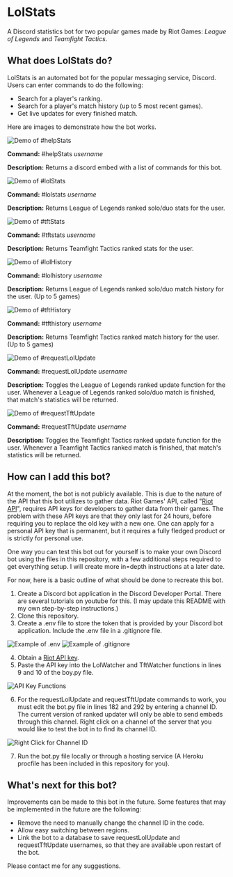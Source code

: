 # LolStats

A Discord statistics bot for two popular games made by Riot Games: *League of Legends* and *Teamfight Tactics*.

## What does LolStats do?

LolStats is an automated bot for the popular messaging service, Discord. Users can enter commands to do the following: 
* Search for a player's ranking.
* Search for a player's match history (up to 5 most recent games).
* Get live updates for every finished match.

Here are images to demonstrate how the bot works.

![Demo of #helpStats](/images/helpCommand.JPG)

**Command:** #helpStats *username*

**Description:** Returns a discord embed with a list of commands for this bot.

![Demo of #lolStats](/images/lolStats.JPG)

**Command:** #lolstats *username*

**Description:** Returns League of Legends ranked solo/duo stats for the user.

![Demo of #tftStats](/images/tftStats.JPG)

**Command:** #tftstats *username*

**Description:** Returns Teamfight Tactics ranked stats for the user.

![Demo of #lolHistory](/images/lolHistory.JPG)

**Command:** #lolhistory *username*

**Description:** Returns League of Legends ranked solo/duo match history for the user. (Up to 5 games)

![Demo of #tftHistory](/images/tftHistory.JPG)

**Command:** #tfthistory *username*

**Description:** Returns Teamfight Tactics ranked match history for the user. (Up to 5 games)

![Demo of #requestLolUpdate](/images/requestLolUpdate.JPG)

**Command:** #requestLolUpdate *username*

**Description:** Toggles the League of Legends ranked update function for the user. Whenever a League of Legends ranked solo/duo match is finished, that match's statistics will be returned.

![Demo of #requestTftUpdate](/images/requestTftUpdate.JPG)

**Command:** #requestTftUpdate *username*

**Description:** Toggles the Teamfight Tactics ranked update function for the user. Whenever a Teamfight Tactics ranked match is finished, that match's statistics will be returned.

## How can I add this bot?

At the moment, the bot is not publicly available. This is due to the nature of the API that this bot utilizes to gather data. 
Riot Games' API, called "[Riot API](https://developer.riotgames.com/)", requires API keys for developers to gather data from their games. 
The problem with these API keys are that they only last for 24 hours, before requiring you to replace the old key with a new one. 
One can apply for a personal API key that is permanent, but it requires a fully fledged product or is strictly for personal use. 

One way you can test this bot out for yourself is to make your own Discord bot using the files in this repository, with a few additional steps required to get everything setup.
I will create more in=depth instructions at a later date.

For now, here is a basic outline of what should be done to recreate this bot.
1. Create a Discord bot application in the Discord Developer Portal. There are several tutorials on youtube for this. (I may update this README with my own step-by-step instructions.)
2. Clone this repository.
3. Create a .env file to store the token that is provided by your Discord bot application. Include the .env file in a .gitignore file.

![Example of .env](/images/env.JPG) ![Example of .gitignore](/images/gitignore.JPG)

4. Obtain a [Riot API key](https://developer.riotgames.com/).
5. Paste the API key into the LolWatcher and TftWatcher functions in lines 9 and 10 of the boy.py file.

![API Key Functions](/images/apikey.JPG)

6. For the requestLolUpdate and requestTftUpdate commands to work, you must edit the bot.py file in lines 182 and 292 by entering a channel ID. The current version of ranked updater will only be able to send embeds through this channel. Right click on a channel of the server that you would like to test the bot in to find its channel ID.

![Right Click for Channel ID](/images/getChannel.JPG)

7. Run the bot.py file locally or through a hosting service (A Heroku procfile has been included in this repository for you).

## What's next for this bot?
Improvements can be made to this bot in the future. Some features that may be implemented in the future are the following:
- Remove the need to manually change the channel ID in the code.
- Allow easy switching between regions.
- Link the bot to a database to save requestLolUpdate and requestTftUpdate usernames, so that they are available upon restart of the bot.

Please contact me for any suggestions.
